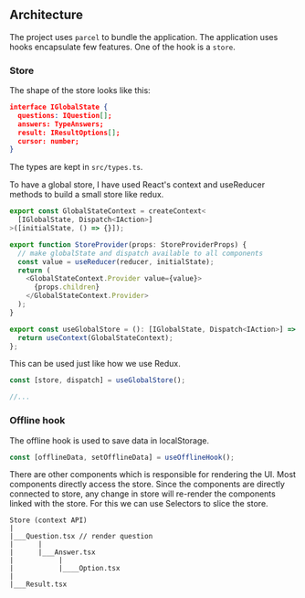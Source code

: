 ## Architecture

The project uses `parcel` to bundle the application. The application uses hooks encapsulate few features.
One of the hook is a `store`.

### Store

The shape of the store looks like this:

```json
interface IGlobalState {
  questions: IQuestion[];
  answers: TypeAnswers;
  result: IResultOptions[];
  cursor: number;
}

```

The types are kept in `src/types.ts`.

To have a global store, I have used React's context and useReducer methods to build a small store like redux.

```js
export const GlobalStateContext = createContext<
  [IGlobalState, Dispatch<IAction>]
>([initialState, () => {}]);

export function StoreProvider(props: StoreProviderProps) {
  // make globalState and dispatch available to all components
  const value = useReducer(reducer, initialState);
  return (
    <GlobalStateContext.Provider value={value}>
      {props.children}
    </GlobalStateContext.Provider>
  );
}

export const useGlobalStore = (): [IGlobalState, Dispatch<IAction>] => {
  return useContext(GlobalStateContext);
};
```

This can be used just like how we use Redux.

```js
const [store, dispatch] = useGlobalStore();

//...
```

### Offline hook

The offline hook is used to save data in localStorage.

```js
const [offlineData, setOfflineData] = useOfflineHook();
```

There are other components which is responsible for rendering the UI. Most components directly access the store.
Since the components are directly connected to store, any change in store will re-render the components linked with the store. For this
we can use Selectors to slice the store.

```
Store (context API)
|
|___Question.tsx // render question
|      |
|      |___Answer.tsx
|           |
|           |____Option.tsx
|
|___Result.tsx

```
